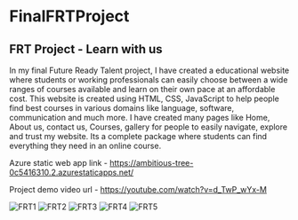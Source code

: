 # FinalFRTProject
## FRT Project - Learn with us
In my final Future Ready Talent project, I have created a educational website where students or working professionals can easily choose between a wide ranges of courses available and learn on their own pace at an affordable cost. This website is created using HTML, CSS, JavaScript to help people find best courses in various domains like language, software, communication and much more. I have created many pages like Home, About us, contact us, Courses, gallery for people to easily navigate, explore and trust my website. Its a complete package where students can find everything they need in an online course.

Azure static web app link - https://ambitious-tree-0c5416310.2.azurestaticapps.net/

Project demo video url - https://youtube.com/watch?v=d_TwP_wYx-M

![FRT1](https://user-images.githubusercontent.com/90512462/198110406-a27f703c-a1cd-46c1-a246-53eed07aa36e.png)
![FRT2](https://user-images.githubusercontent.com/90512462/198110443-5ca9c165-f425-4722-a56e-1e8ca9ce2e11.png)
![FRT3](https://user-images.githubusercontent.com/90512462/198110556-7a3c9d00-e0bd-414f-82b8-da0c818540f6.png)
![FRT4](https://user-images.githubusercontent.com/90512462/198110571-d3657d9c-9918-4bc1-8a5c-f5bc3cde4dc9.png)
![FRT5](https://user-images.githubusercontent.com/90512462/198110596-39c15f7e-2166-4048-9d95-008211c48bd9.png)
